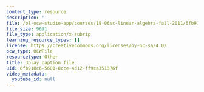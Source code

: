 ```yaml
---
content_type: resource
description: ''
file: /ol-ocw-studio-app/courses/18-06sc-linear-algebra-fall-2011/6fb918c656018cce4d12ff9ca351376f_2uDvRUowBzg.srt
file_size: 9691
file_type: application/x-subrip
learning_resource_types: []
license: https://creativecommons.org/licenses/by-nc-sa/4.0/
ocw_type: OCWFile
resourcetype: Other
title: 3play caption file
uid: 6fb918c6-5601-8cce-4d12-ff9ca351376f
video_metadata:
  youtube_id: null
---
```

